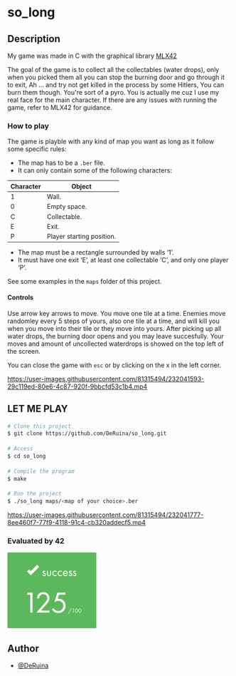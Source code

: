 
# so_long

## Description

My game was made in C with the graphical library [MLX42](https://github.com/codam-coding-college/MLX42)

The goal of the game is to collect all the collectables (water drops), only when you picked them all you can stop the burning door and go through it to exit, Ah ... and try not get killed in the process by some Hitlers, You can burn them though. You're sort of a pyro. You is actually me cuz I use my real face for the main character. If there are any issues with running the game, refer to MLX42 for guidance. 

### How to play
The game is playble with any kind of map you want as long as it follow some specific rules:
* The map has to be a ``.ber`` file.
* It can only contain some of the following characters:

| Character | Object |
| - | - |
| 1 | Wall. |
| 0 | Empty space. |
| C | Collectable. |
| E | Exit. |
| P | Player starting position. |


* The map must be a rectangle surrounded by walls ‘1’.
* It must have one exit ‘E’, at least one collectable ‘C’, and only one player ‘P’.

See some examples in the ``maps`` folder of this project.

#### Controls
Use arrow key arrows to move. You move one tile at a time. Enemies move randomley every 5 steps of yours, also one tile at a time, and will kill you when you move into their tile or they move into yours. After picking up all water drops, the burning door opens and you may leave succesfully.
Your moves and amount of uncollected waterdrops is showed on the top left of the screen.

You can close the game with ``esc`` or by clicking on the x in the left corner.

https://user-images.githubusercontent.com/81315494/232041593-29c119ed-80e6-4c87-920f-9bbcfd53c1b4.mp4

## LET ME PLAY ##

```bash
# Clone this project
$ git clone https://github.com/DeRuina/so_long.git

# Access
$ cd so_long

# Compile the program
$ make

# Run the project
$ ./so_long maps/<map of your choice>.ber

```

https://user-images.githubusercontent.com/81315494/232041777-8ee460f7-77f9-4118-91c4-cb320addecf5.mp4


### Evaluated by 42 

![125/100](img/125.png)


## Author

- [@DeRuina](https://github.com/DeRuina)
